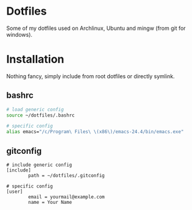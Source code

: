  # Dotfiles

Some of my dotfiles used on Archlinux, Ubuntu and mingw (from git for windows).

# Installation

Nothing fancy, simply include from root dotfiles or directly symlink.

## bashrc


``` sh
# load generic config
source ~/dotfiles/.bashrc

# specific config
alias emacs="/c/Program\ Files\ \(x86\)/emacs-24.4/bin/emacs.exe"
```

## gitconfig

```
# include generic config
[include]
        path = ~/dotfiles/.gitconfig

# specific config
[user]
        email = yourmail@example.com
        name = Your Name
```
